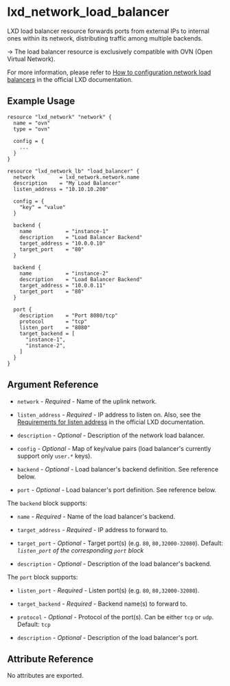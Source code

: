 # lxd_network_load_balancer

LXD load balancer resource forwards ports from external IPs to internal ones within its network,
distributing traffic among multiple backends.

-> The load balancer resource is exclusively compatible with OVN (Open Virtual Network).

For more information, please refer to [How to configuration network load balancers](https://documentation.ubuntu.com/lxd/en/latest/howto/network_load_balancers/)
in the official LXD documentation.

## Example Usage

```hcl
resource "lxd_network" "network" {
  name = "ovn"
  type = "ovn"

  config = {
    ...
  }
}

resource "lxd_network_lb" "load_balancer" {
  network        = lxd_network.network.name
  description    = "My Load Balancer"
  listen_address = "10.10.10.200"

  config = {
    "key" = "value"
  }

  backend {
    name           = "instance-1"
    description    = "Load Balancer Backend"
    target_address = "10.0.0.10"
    target_port    = "80"
  }

  backend {
    name           = "instance-2"
    description    = "Load Balancer Backend"
    target_address = "10.0.0.11"
    target_port    = "80"
  }

  port {
    description    = "Port 8080/tcp"
    protocol       = "tcp"
    listen_port    = "8080"
    target_backend = [
      "instance-1",
      "instance-2",
    ]
  }
}

```

## Argument Reference

* `network` - *Required* - Name of the uplink network.

* `listen_address` - *Required* - IP address to listen on. Also, see the [Requirements for listen address](https://documentation.ubuntu.com/lxd/en/latest/howto/network_load_balancers/#requirements-for-listen-addresses) in the official LXD documentation.

* `description` - *Optional* - Description of the network load balancer.

* `config` - *Optional* - Map of key/value pairs (load balancer's currently support only `user.*` keys).

* `backend` - *Optional* - Load balancer's backend definition. See reference below.

* `port` - *Optional* - Load balancer's port definition. See reference below.

The `backend` block supports:

* `name` - *Required* - Name of the load balancer's backend.

* `target_address` - *Required* - IP address to forward to.

* `target_port` - *Optional* - Target port(s) (e.g. `80`, `80,32000-32080`). Default: *`listen_port` of the corresponding `port` block*

* `description` - *Optional* - Description of the load balancer's backend.

The `port` block supports:

* `listen_port` - *Required* - Listen port(s) (e.g. `80`, `80,32000-32080`).

* `target_backend` - *Required* - Backend name(s) to forward to.

* `protocol` - *Optional* - Protocol of the port(s). Can be either `tcp` or `udp`. Default: `tcp`

* `description` - *Optional* - Description of the load balancer's port.

## Attribute Reference

No attributes are exported.


